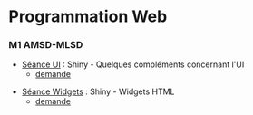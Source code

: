 # Programmation Web

### M1 AMSD-MLSD

- [Séance UI](seance-ui) : Shiny - Quelques compléments concernant l'UI
    - [demande](seance-ui-demande)
<!--    - [correction](seance-ui-correction) ([fichier R directement](seance-ui-correction.R)) -->

- [Séance Widgets](seance-widgets) : Shiny - Widgets HTML
    - [demande](seance-widgets-demande)
<!--    - [correction](seance-widgets-correction) ([fichier R directement](seance-widgets-correction.R)) -->


